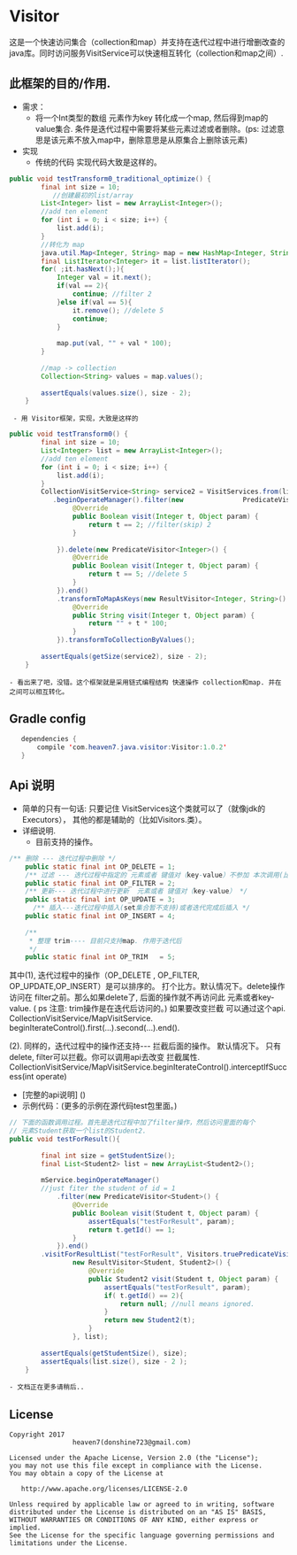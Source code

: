 # Visitor这是一个快速访问集合（collection和map）并支持在迭代过程中进行增删改查的 java库。同时访问服务VisitService可以快速相互转化（collection和map之间）.## 此框架的目的/作用.* 需求：      - 将一个Int类型的数组 元素作为key 转化成一个map, 然后得到map的value集合. 条件是迭代过程中需要将某些元素过滤或者删除。(ps: 过滤意思是该元素不放入map中，删除意思是从原集合上删除该元素)* 实现     - 传统的代码 实现代码大致是这样的。``` javapublic void testTransform0_traditional_optimize() {		final int size = 10;           //创建最初的list/array		List<Integer> list = new ArrayList<Integer>();		//add ten element		for (int i = 0; i < size; i++) {			list.add(i);		}		//转化为 map		java.util.Map<Integer, String> map = new HashMap<Integer, String>();		final ListIterator<Integer> it = list.listIterator();		for( ;it.hasNext();){			Integer val = it.next();			if(val == 2){				continue; //filter 2			}else if(val == 5){				it.remove(); //delete 5				continue;			}						map.put(val, "" + val * 100);		}				//map -> collection		Collection<String> values = map.values();				assertEquals(values.size(), size - 2);	}```     - 用 Visitor框架，实现，大致是这样的```javapublic void testTransform0() {		final int size = 10;		List<Integer> list = new ArrayList<Integer>();		//add ten element		for (int i = 0; i < size; i++) {			list.add(i);		}		CollectionVisitService<String> service2 = VisitServices.from(list)		   .beginOperateManager().filter(new               PredicateVisitor<Integer>() {				@Override				public Boolean visit(Integer t, Object param) {					return t == 2; //filter(skip) 2				}				}).delete(new PredicateVisitor<Integer>() {				@Override				public Boolean visit(Integer t, Object param) {					return t == 5; //delete 5				}			}).end()			.transformToMapAsKeys(new ResultVisitor<Integer, String>() {				@Override				public String visit(Integer t, Object param) {					return "" + t * 100;				}			}).transformToCollectionByValues();				assertEquals(getSize(service2), size - 2);	}```    - 看出来了吧，没错。这个框架就是采用链式编程结构 快速操作 collection和map. 并在之间可以相互转化。## Gradle config```java   dependencies {       compile 'com.heaven7.java.visitor:Visitor:1.0.2'   }```## Api 说明 * 简单的只有一句话:  只要记住 VisitServices这个类就可以了（就像jdk的Executors），其他的都是辅助的（比如Visitors.类）。* 详细说明.   - 目前支持的操作。```java/** 删除 --- 迭代过程中删除 */	public static final int OP_DELETE = 1;	/** 过滤 --- 迭代过程中指定的 元素或者 键值对（key-value）不参加 本次调用(比如CollectionVisitService的 visitForQueryResultList  是一次调用)*/	public static final int OP_FILTER = 2;	/** 更新--- 迭代过程中进行更新  元素或者 键值对（key-value） */	public static final int OP_UPDATE = 3;      /** 插入---迭代过程中插入(set集合暂不支持)或者迭代完成后插入 */	public static final int OP_INSERT = 4;		/**	 * 整理 trim---- 目前只支持map. 作用于迭代后 	 */	public static final int OP_TRIM   = 5;```  其中(1), 迭代过程中的操作（OP_DELETE , OP_FILTER, OP_UPDATE,OP_INSERT）是可以排序的。 打个比方。默认情况下。delete操作访问在 filter之前。那么如果delete了, 后面的操作就不再访问此 元素或者key-value.  ( ps 注意: trim操作是在迭代后访问的。)如果要改变拦截 可以通过这个api.  CollectionVisitService/MapVisitService. beginIterateControl().first(...).second(...).end().   (2). 同样的，迭代过程中的操作还支持--- 拦截后面的操作。 默认情况下。只有delete, filter可以拦截。你可以调用api去改变 拦截属性. CollectionVisitService/MapVisitService.beginIterateControl().interceptIfSuccess(int operate)  - [完整的api说明] ()  - 示例代码：(更多的示例在源代码test包里面。)```java// 下面的函数调用过程。首先是迭代过程中加了filter操作，然后访问里面的每个// 元素Student获取一个list的Student2.public void testForResult(){				final int size = getStudentSize();		final List<Student2> list = new ArrayList<Student2>();				mService.beginOperateManager()		//just fiter the student of id = 1			.filter(new PredicateVisitor<Student>() {				@Override				public Boolean visit(Student t, Object param) {					assertEquals("testForResult", param);					return t.getId() == 1;				}			}).end()		.visitForResultList("testForResult", Visitors.truePredicateVisitor(), 				new ResultVisitor<Student, Student2>() {					@Override					public Student2 visit(Student t, Object param) {						assertEquals("testForResult", param);						if( t.getId() == 2){							return null; //null means ignored.						}						return new Student2(t);					}				}, list);				assertEquals(getStudentSize(), size);		assertEquals(list.size(), size - 2 );	}```    - 文档正在更多请稍后..## License    Copyright 2017                      heaven7(donshine723@gmail.com)    Licensed under the Apache License, Version 2.0 (the "License");    you may not use this file except in compliance with the License.    You may obtain a copy of the License at       http://www.apache.org/licenses/LICENSE-2.0    Unless required by applicable law or agreed to in writing, software    distributed under the License is distributed on an "AS IS" BASIS,    WITHOUT WARRANTIES OR CONDITIONS OF ANY KIND, either express or implied.    See the License for the specific language governing permissions and    limitations under the License.